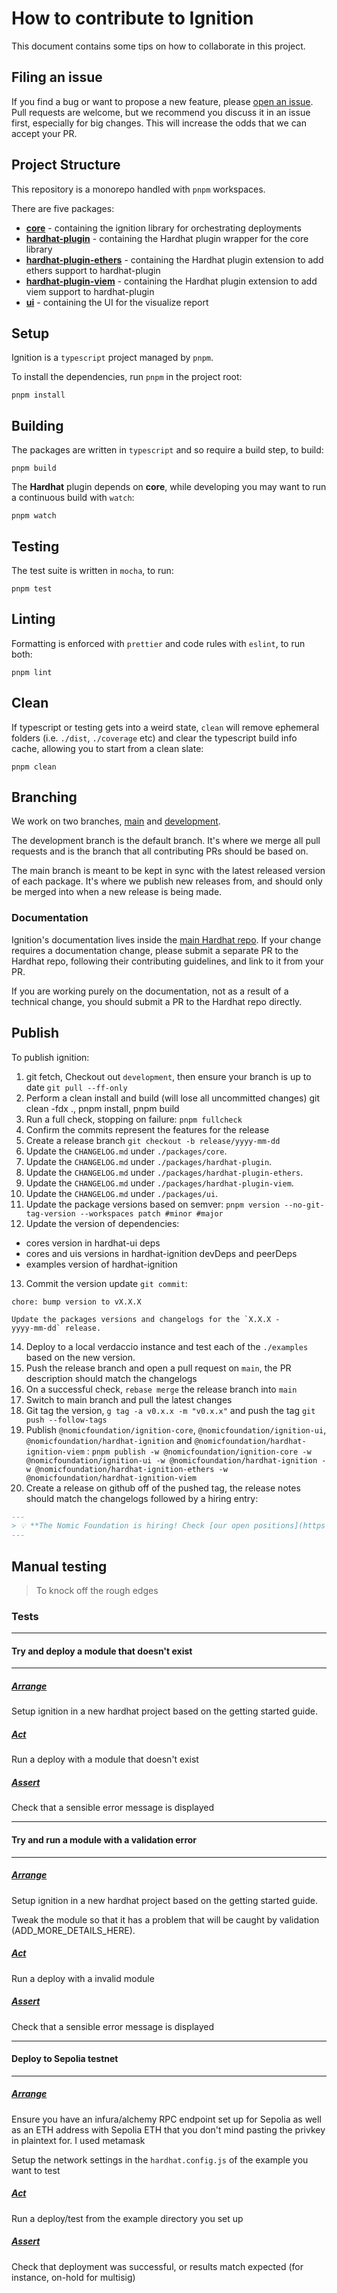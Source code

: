 # How to contribute to Ignition

This document contains some tips on how to collaborate in this project.

## Filing an issue

If you find a bug or want to propose a new feature, please [open an issue](https://github.com/nomicfoundation/hardhat-ignition/issues/new). Pull requests are welcome, but we recommend you discuss it in an issue first, especially for big changes. This will increase the odds that we can accept your PR.

## Project Structure

This repository is a monorepo handled with `pnpm` workspaces.

There are five packages:

- [**core**](./packages/core/README.md) - containing the ignition library for orchestrating deployments
- [**hardhat-plugin**](./packages/hardhat-plugin/README.md) - containing the Hardhat plugin wrapper for the core library
- [**hardhat-plugin-ethers**](./packages/hardhat-plugin-ethers/README.md) - containing the Hardhat plugin extension to add ethers support to hardhat-plugin
- [**hardhat-plugin-viem**](./packages/hardhat-plugin-viem/README.md) - containing the Hardhat plugin extension to add viem support to hardhat-plugin
- [**ui**](./packages/ui/README.md) - containing the UI for the visualize report

## Setup

Ignition is a `typescript` project managed by `pnpm`.

To install the dependencies, run `pnpm` in the project root:

```shell
pnpm install
```

## Building

The packages are written in `typescript` and so require a build step, to build:

```shell
pnpm build
```

The **Hardhat** plugin depends on **core**, while developing you may want to run a continuous build with `watch`:

```shell
pnpm watch
```

## Testing

The test suite is written in `mocha`, to run:

```shell
pnpm test
```

## Linting

Formatting is enforced with `prettier` and code rules with `eslint`, to run both:

```shell
pnpm lint
```

## Clean

If typescript or testing gets into a weird state, `clean` will remove ephemeral folders (i.e. `./dist`, `./coverage` etc) and clear the typescript build info cache, allowing you to start from a clean slate:

```shell
pnpm clean
```

## Branching

We work on two branches, [main](https://github.com/nomicfoundation/hardhat-ignition/tree/main) and [development](https://github.com/nomicfoundation/hardhat-ignition/tree/development).

The development branch is the default branch. It's where we merge all pull requests and is the branch that all contributing PRs should be based on.

The main branch is meant to be kept in sync with the latest released version of each package. It's where we publish new releases from, and should only be merged into when a new release is being made.

### Documentation

Ignition's documentation lives inside the [main Hardhat repo](https://github.com/nomicfoundation/hardhat/tree/main). If your change requires a documentation change, please submit a separate PR to the Hardhat repo, following their contributing guidelines, and link to it from your PR.

If you are working purely on the documentation, not as a result of a technical change, you should submit a PR to the Hardhat repo directly.

## Publish

To publish ignition:

1. git fetch, Checkout out `development`, then ensure your branch is up to date `git pull --ff-only`
2. Perform a clean install and build (will lose all uncommitted changes) git clean -fdx ., pnpm install, pnpm build
3. Run a full check, stopping on failure: `pnpm fullcheck`
4. Confirm the commits represent the features for the release
5. Create a release branch `git checkout -b release/yyyy-mm-dd`
6. Update the `CHANGELOG.md` under `./packages/core`.
7. Update the `CHANGELOG.md` under `./packages/hardhat-plugin`.
8. Update the `CHANGELOG.md` under `./packages/hardhat-plugin-ethers`.
9. Update the `CHANGELOG.md` under `./packages/hardhat-plugin-viem`.
10. Update the `CHANGELOG.md` under `./packages/ui`.
11. Update the package versions based on semver: `pnpm version --no-git-tag-version --workspaces patch #minor #major`
12. Update the version of dependencies:

- cores version in hardhat-ui deps
- cores and uis versions in hardhat-ignition devDeps and peerDeps
- examples version of hardhat-ignition

13. Commit the version update `git commit`:

```
chore: bump version to vX.X.X

Update the packages versions and changelogs for the `X.X.X -
yyyy-mm-dd` release.
```

14. Deploy to a local verdaccio instance and test each of the `./examples` based on the new version.
15. Push the release branch and open a pull request on `main`, the PR description should match the changelogs
16. On a successful check, `rebase merge` the release branch into `main`
17. Switch to main branch and pull the latest changes
18. Git tag the version, `g tag -a v0.x.x -m "v0.x.x"` and push the tag `git push --follow-tags`
19. Publish `@nomicfoundation/ignition-core`, `@nomicfoundation/ignition-ui`, `@nomicfoundation/hardhat-ignition` and `@nomicfoundation/hardhat-ignition-viem` : `pnpm publish -w @nomicfoundation/ignition-core -w @nomicfoundation/ignition-ui -w @nomicfoundation/hardhat-ignition -w @nomicfoundation/hardhat-ignition-ethers -w @nomicfoundation/hardhat-ignition-viem`
20. Create a release on github off of the pushed tag, the release notes should match the changelogs followed by a hiring entry:

```markdown
---
> 💡 **The Nomic Foundation is hiring! Check [our open positions](https://www.nomic.foundation/jobs).**
---
```

## Manual testing

> To knock off the rough edges

### Tests

---

#### **Try and deploy a module that doesn't exist**

---

##### <u>_Arrange_</u>

Setup ignition in a new hardhat project based on the getting started guide.

##### <u>_Act_</u>

Run a deploy with a module that doesn't exist

##### <u>_Assert_</u>

Check that a sensible error message is displayed

---

#### **Try and run a module with a validation error**

---

##### <u>_Arrange_</u>

Setup ignition in a new hardhat project based on the getting started guide.

Tweak the module so that it has a problem that will be caught by validation (ADD_MORE_DETAILS_HERE).

##### <u>_Act_</u>

Run a deploy with a invalid module

##### <u>_Assert_</u>

Check that a sensible error message is displayed

---

#### **Deploy to Sepolia testnet**

---

##### <u>_Arrange_</u>

Ensure you have an infura/alchemy RPC endpoint set up for Sepolia as well as an ETH address with Sepolia ETH that you don't mind pasting the privkey in plaintext for. I used metamask

Setup the network settings in the `hardhat.config.js` of the example you want to test

##### <u>_Act_</u>

Run a deploy/test from the example directory you set up

##### <u>_Assert_</u>

Check that deployment was successful, or results match expected (for instance, on-hold for multisig)
